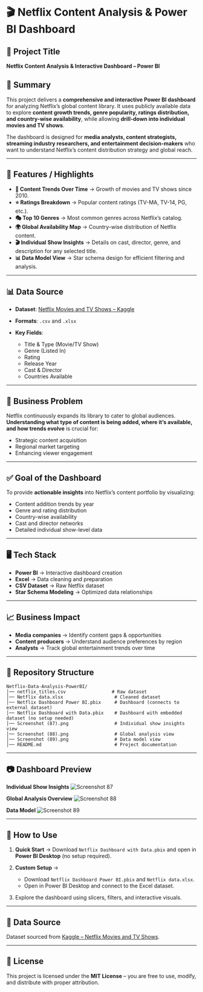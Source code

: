 # 🎬 Netflix Content Analysis & Power BI Dashboard

## 📌 Project Title

**Netflix Content Analysis & Interactive Dashboard – Power BI**

## 📄 Summary

This project delivers a **comprehensive and interactive Power BI dashboard** for analyzing Netflix’s global content library.
It uses publicly available data to explore **content growth trends, genre popularity, ratings distribution, and country-wise availability**, while allowing **drill-down into individual movies and TV shows**.

The dashboard is designed for **media analysts, content strategists, streaming industry researchers, and entertainment decision-makers** who want to understand Netflix’s content distribution strategy and global reach.

---

## 🌟 Features / Highlights

* **📅 Content Trends Over Time** → Growth of movies and TV shows since 2010.
* **⭐ Ratings Breakdown** → Popular content ratings (TV-MA, TV-14, PG, etc.).
* **🎭 Top 10 Genres** → Most common genres across Netflix’s catalog.
* **🌍 Global Availability Map** → Country-wise distribution of Netflix content.
* **🎬 Individual Show Insights** → Details on cast, director, genre, and description for any selected title.
* **📊 Data Model View** → Star schema design for efficient filtering and analysis.

---

## 📊 Data Source

* **Dataset**: [Netflix Movies and TV Shows – Kaggle](https://www.kaggle.com/shivamb/netflix-shows)
* **Formats**: `.csv` and `.xlsx`
* **Key Fields**:

  * Title & Type (Movie/TV Show)
  * Genre (Listed In)
  * Rating
  * Release Year
  * Cast & Director
  * Countries Available

---

## 🎯 Business Problem

Netflix continuously expands its library to cater to global audiences.
**Understanding what type of content is being added, where it’s available, and how trends evolve** is crucial for:

* Strategic content acquisition
* Regional market targeting
* Enhancing viewer engagement

---

## ✅ Goal of the Dashboard

To provide **actionable insights** into Netflix’s content portfolio by visualizing:

* Content addition trends by year
* Genre and rating distribution
* Country-wise availability
* Cast and director networks
* Detailed individual show-level data

---

## 🖥️ Tech Stack

* **Power BI** → Interactive dashboard creation
* **Excel** → Data cleaning and preparation
* **CSV Dataset** → Raw Netflix dataset
* **Star Schema Modeling** → Optimized data relationships

---

## 📈 Business Impact

* **Media companies** → Identify content gaps & opportunities
* **Content producers** → Understand audience preferences by region
* **Analysts** → Track global entertainment trends over time

---

## 📂 Repository Structure

```
Netflix-Data-Analysis-PowerBI/
│── netflix_titles.csv                 # Raw dataset
│── Netflix data.xlsx                   # Cleaned dataset
│── Netflix Dashboard Power BI.pbix     # Dashboard (connects to external dataset)
│── Netflix Dashboard with Data.pbix    # Dashboard with embedded dataset (no setup needed)
│── Screenshot (87).png                 # Individual show insights view
│── Screenshot (88).png                 # Global analysis view
│── Screenshot (89).png                 # Data model view
│── README.md                           # Project documentation
```

---

## 📷 Dashboard Preview

**Individual Show Insights**
![Screenshot 87](Screenshot%20\(87\).png)

**Global Analysis Overview**
![Screenshot 88](Screenshot%20\(88\).png)

**Data Model**
![Screenshot 89](Screenshot%20\(89\).png)

---

## 🚀 How to Use

1. **Quick Start** → Download `Netflix Dashboard with Data.pbix` and open in **Power BI Desktop** (no setup required).
2. **Custom Setup** →

   * Download `Netflix Dashboard Power BI.pbix` and `Netflix data.xlsx`.
   * Open in Power BI Desktop and connect to the Excel dataset.
3. Explore the dashboard using slicers, filters, and interactive visuals.

---

## 📌 Data Source

Dataset sourced from [Kaggle – Netflix Movies and TV Shows](https://www.kaggle.com/shivamb/netflix-shows).

---

## 📜 License

This project is licensed under the **MIT License** – you are free to use, modify, and distribute with proper attribution.


